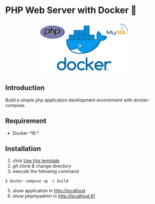 # PHP Web Server with Docker 🐳

<p align="center">
    <img src="./docker/img/images.png" alt="docker+php+mysql">
</p>

## Introduction

Build a simple php application development environment with docker-compose.


## Requirement
- Docker ^19.*

## Installation

1. click [Use this template](https://github.com/agprsty-utdi/pwss/generate)
2. git clone & change directory
3. execute the following command

```bash
$ docker compose up -d build
```
5. show application in [http://localhost](http://localhost)
6. show phpmyadmin in [http://localhost:81](http://localhost:81)